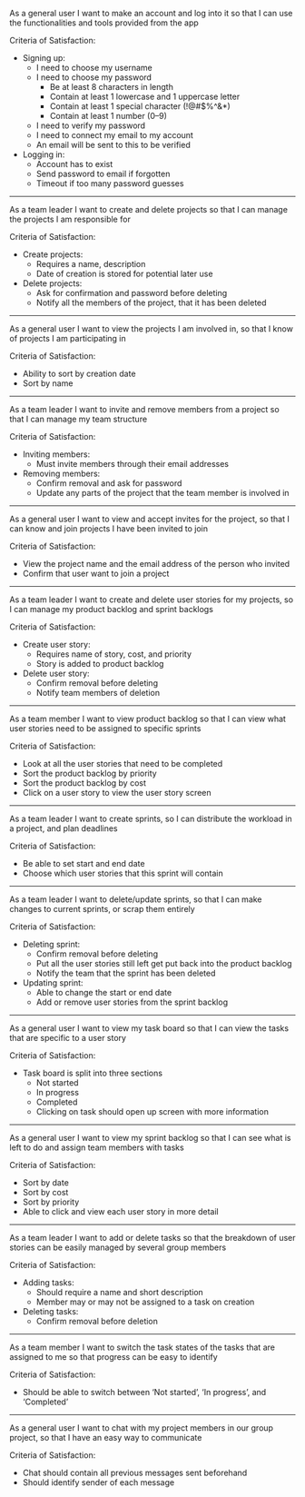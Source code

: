 As a general user I want to make an account and log into it so that I can use the functionalities and tools provided from the app 

Criteria of Satisfaction:
* Signing up:
  * I need to choose my username
  * I need to choose my password
    * Be at least 8 characters in length
    * Contain at least 1 lowercase and 1 uppercase letter
    * Contain at least 1 special character (!@#$%^&*)
    * Contain at least 1 number (0–9)
  * I need to verify my password
  * I need to connect my email to my account
  * An email will be sent to this to be verified
* Logging in: 
  * Account has to exist
  * Send password to email if forgotten
  * Timeout if too many password guesses 
---
As a team leader I want to create and delete projects so that I can manage the projects I am responsible for

Criteria of Satisfaction:
* Create projects: 
  * Requires a name, description
  * Date of creation is stored for potential later use
* Delete projects:
  * Ask for confirmation and password before deleting
  * Notify all the members of the project, that it has been deleted
---
As a general user I want to view the projects I am involved in, so that I know of projects I am participating in

Criteria of Satisfaction:
* Ability to sort by creation date
* Sort by name
---
As a team leader I want to invite and remove members from a project so that I can manage my team structure

Criteria of Satisfaction:
* Inviting members:
  * Must invite members through their email addresses
* Removing members:
  * Confirm removal and ask for password
  * Update any parts of the project that the team member is involved in
---
As a general user I want to view and accept invites for the project, so that I can know and join projects I have been invited to join

Criteria of Satisfaction:
* View the project name and the email address of the person who invited
* Confirm that user want to join a project
---
As a team leader I want to create and delete user stories for my projects, so I can manage my product backlog and sprint backlogs

Criteria of Satisfaction:
* Create user story:
  * Requires name of story, cost, and priority
  * Story is added to product backlog
* Delete user story:
  * Confirm removal before deleting
  * Notify team members of deletion
---
As a team member I want to view product backlog so that I can view what user stories need to be assigned to specific sprints

Criteria of Satisfaction:
* Look at all the user stories that need to be completed
* Sort the product backlog by priority
* Sort the product backlog by cost
* Click on a user story to view the user story screen
---
As a team leader I want to create sprints, so I can distribute the workload in a project, and plan deadlines

Criteria of Satisfaction:
* Be able to set start and end date
* Choose which user stories that this sprint will contain
---
As a team leader I want to delete/update sprints, so that I can make changes to current sprints, or scrap them entirely

Criteria of Satisfaction:
* Deleting sprint:
  * Confirm removal before deleting
  * Put all the user stories still left get put back into the product backlog
  * Notify the team that the sprint has been deleted
* Updating sprint:
  * Able to change the start or end date
  * Add or remove user stories from the sprint backlog
---
As a general user I want to view my task board so that I can view the tasks that are specific to a user story

Criteria of Satisfaction:
* Task board is split into three sections
  * Not started
  * In progress
  * Completed
  * Clicking on task should open up screen with more information
---
As a general user I want to view my sprint backlog so that I can see what is left to do and assign team members with tasks

Criteria of Satisfaction:
* Sort by date
* Sort by cost
* Sort by priority
* Able to click and view each user story in more detail
---
As a team leader I want to add or delete tasks so that the breakdown of user stories can be easily managed by several group members

Criteria of Satisfaction:
* Adding tasks:
  * Should require a name and short description
  * Member may or may not be assigned to a task on creation
* Deleting tasks:
  * Confirm removal before deletion
---
As a team member I want to switch the task states of the tasks that are assigned to me so that progress can be easy to identify

Criteria of Satisfaction:
* Should be able to switch between ‘Not started’, ‘In progress’, and ‘Completed’
---
As a general user I want to chat with my project members in our group project, so that I have an easy way to communicate

Criteria of Satisfaction:
* Chat should contain all previous messages sent beforehand
* Should identify sender of each message
